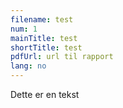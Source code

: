 ```yaml
---
filename: test
num: 1
mainTitle: test
shortTitle: test
pdfUrl: url til rapport
lang: no
---
```

Dette er en tekst